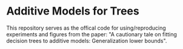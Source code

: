 # Additive Models for Trees

This repository serves as the offical code for using/reproducing experiments and figures from the paper: "A cautionary tale on fitting decision trees to additive models: Generalization lower bounds".
